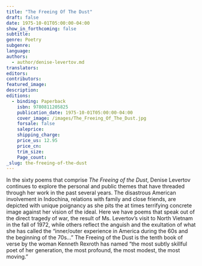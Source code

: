 ```yaml
---
title: "The Freeing Of The Dust"
draft: false
date: 1975-10-01T05:00:00-04:00
show_in_forthcoming: false
subtitle:
genre: Poetry
subgenre:
language:
authors:
  - author/denise-levertov.md
translators:
editors:
contributors:
featured_image:
description:
editions:
  - binding: Paperback
    isbn: 9780811205825
    publication_date: 1975-10-01T05:00:00-04:00
    cover_image: /images/The_Freeing_Of_The_Dust.jpg
    forsale: false
    saleprice:
    shipping_charge:
    price_us: 12.95
    price_cn:
    trim_size:
    Page_count:
_slug: the-freeing-of-the-dust
---
```


In the sixty poems that comprise _The Freeing of the Dust_, Denise Levertov continues to explore the personal and public themes that have threaded through her work in the past several years. The disastrous American involvement in Indochina, relations with family and close friends, are depicted with unique poignancy as she pits the at times terrifying concrete image against her vision of the ideal. Here we have poems that speak out of the direct tragedy of war, the result of Ms. Levertov’s visit to North Vietnam in the fall of 1972, while others reflect the anguish and the exultation of what she has called the “inner/outer experience in America during the 60s and the beginning of the 70s…” The Freeing of the Dust is the tenth book of verse by the woman Kenneth Rexroth has named “the most subtly skillful poet of her generation, the most profound, the most modest, the most moving.”

